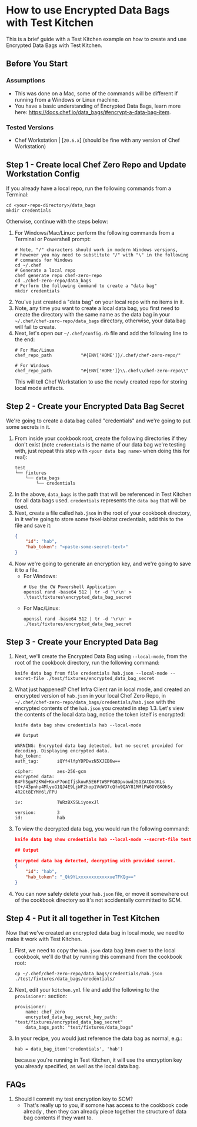 # How to use Encrypted Data Bags with Test Kitchen

This is a brief guide with a Test Kitchen example on how to create and use
Encrypted Data Bags with Test Kitchen.

## Before You Start

### Assumptions

* This was done on a Mac, some of the commands will be different if running from
a Windows or Linux machine.
* You have a basic understanding of Encrypted Data Bags, learn more here: 
https://docs.chef.io/data_bags/#encrypt-a-data-bag-item.

### Tested Versions

* Chef Workstation | [`20.6.x`] (should be fine with any version of Chef 
Workstation)

## Step 1 - Create local Chef Zero Repo and Update Workstation Config
If you already have a local repo, run the following commands from a
Terminal:
```
cd <your-repo-directory>/data_bags
mkdir credentials
```
Otherwise, continue with the steps below:
1. For Windows/Mac/Linux: perform the following commands from a Terminal or
Powershell prompt:
    ```
    # Note, "/" characters should work in modern Windows versions, 
    # however you may need to substitute "/" with "\" in the following 
    # commands for Windows
    cd ~/.chef
    # Generate a local repo
    chef generate repo chef-zero-repo
    cd ./chef-zero-repo/data_bags
    # Perform the following command to create a "data bag"
    mkdir credentials
    ```
1. You've just created a "data bag" on your local repo with no items in it.
1. Note, any time you want to create a local data bag, you first need to create
the directory with the same name as the data bag in your 
`~/.chef/chef-zero-repo/data_bags` directory, otherwise, your data bag will fail
to create.
1. Next, let's open our `~/.chef/config.rb` file and add the following line to 
the end:
    ```
    # For Mac/Linux
    chef_repo_path           "#{ENV['HOME']}/.chef/chef-zero-repo/"

    # For Windows
    chef_repo_path           "#{ENV['HOME']}\\.chef\\chef-zero-repo\\"
    ```
    This will tell Chef Workstation to use the newly created repo for storing
    local mode artifacts.

## Step 2 - Create your Encrypted Data Bag Secret
We're going to create a data bag called "credentials" and we're going to put
some secrets in it.

1. From inside your cookbook root, create the following directories if they 
don't exist (note `credentials` is the name of our data bag we're testing with,
just repeat this step with `<your data bag name>` when doing this for real):
    ```
    test
    └── fixtures
        └── data_bags
            └── credentials
    ```
1. In the above, `data_bags` is the path that will be referenced in Test Kitchen
for all data bags used. `credentials` represents the `data bag` that will be 
used.
1. Next, create a file called `hab.json` in the root of your cookbook directory,
in it we're going to store some fakeHabitat credentials, add this to the file 
and save it:
    ```json
    {
        "id": "hab",
        "hab_token": "<paste-some-secret-text>"
    }
    ```
1. Now we're going to generate an encryption key, and we're going to save it to
a file. 
    * For Windows:
        ```
        # Use the CW Powershell Application
        openssl rand -base64 512 | tr -d '\r\n' > .\test\fixtures\encrypted_data_bag_secret
        ```
    * For Mac/Linux:
        ```
        openssl rand -base64 512 | tr -d '\r\n' > ./test/fixtures/encrypted_data_bag_secret
        ```

## Step 3 - Create your Encrypted Data Bag
1. Next, we'll create the Encrypted Data Bag using `--local-mode`, from the root
of the cookbook directory, run the following command:
    ```
    knife data bag from file credentials hab.json --local-mode --secret-file ./test/fixtures/encrypted_data_bag_secret
    ```
1. What just happened? Chef Infra Client ran in local mode, and created an
encrypted version of `hab.json` in your local Chef Zero Repo, in 
`~/.chef/chef-zero-repo/data_bags/credentials/hab.json` with the
encrypted contents of the `hab.json` you created in step 1.3. Let's view the
contents of the local data bag, notice the token istelf is encrypted:
    ```
    knife data bag show credentials hab --local-mode

    ## Output

    WARNING: Encrypted data bag detected, but no secret provided for decoding. Displaying encrypted data.
    hab_token:
    auth_tag:       iQYf4lfpYDPDwzN5XJEB6w==

    cipher:         aes-256-gcm
    encrypted_data: B4FhSguF2KWd+KxxF7onIfjskowR5E6FtWBPFG8DpvowdJSOZAtDnOKLs
    tI+/43pnhp4MlyoG1QJ4E9LjWF2hop1VdWO7cQfm9QAY81MMlFW6DYGKOhSy
    4R2Gt8EYMY6l/FPU

    iv:             TWRzBXSSLiyoexJl

    version:        3
    id:             hab
    ```
1. To view the decrypted data bag, you would run the following command:
    ```json
    knife data bag show credentials hab --local-mode --secret-file test/fixtures/encrypted_data_bag_secret -F json

    ## Output

    Encrypted data bag detected, decrypting with provided secret.
    {
        "id": "hab",
        "hab_token": "_Qk9YLxxxxxxxxxxxxueTFKQg=="
    }
    ```
1. You can now safely delete your `hab.json` file, or move it somewhere out of
the cookbook directory so it's not accidentally committed to SCM.

## Step 4 - Put it all together in Test Kitchen
Now that we've created an encrypted data bag in local mode, we need to make it
work with Test Kitchen.

1. First, we need to copy the `hab.json` data bag item over to the local 
cookbook, we'll do that by running this command from the cookbook root:
    ```
    cp ~/.chef/chef-zero-repo/data_bags/credentials/hab.json ./test/fixtures/data_bags/credentials/
    ```
1. Next, edit your `kitchen.yml` file and add the following to the 
`provisioner:` section:
    ```
    provisioner:
        name: chef_zero
        encrypted_data_bag_secret_key_path: "test/fixtures/encrypted_data_bag_secret"
        data_bags_path: "test/fixtures/data_bags"
    ```
1. In your recipe, you would just reference the data bag as normal, e.g.:
    ```
    hab = data_bag_item('credentials', 'hab')
    ```
    because you're running in Test Kitchen, it will use the encryption key you
    already specified, as well as the local data bag. 

## FAQs

1. Should I commit my test encryption key to SCM?
    * That's really up to you, if somone has access to the cookbook code already
    , then they can already piece together the structure of data bag contents if
    they want to. 
